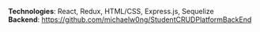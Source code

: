 **Technologies**: React, Redux, HTML/CSS, Express.js, Sequelize </br>
**Backend**: https://github.com/michaelw0ng/StudentCRUDPlatformBackEnd </br>
